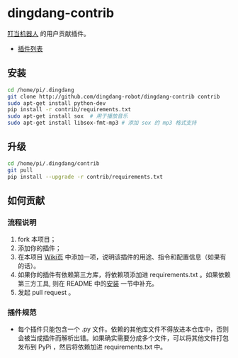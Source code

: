 # dingdang-contrib

[叮当机器人](http://github.com/wzpan/dingdang) 的用户贡献插件。

* [插件列表](https://github.com/dingdang-robot/dingdang-contrib/wiki)

## 安装

``` sh
cd /home/pi/.dingdang
git clone http://github.com/dingdang-robot/dingdang-contrib contrib
sudo apt-get install python-dev 
pip install -r contrib/requirements.txt
sudo apt-get install sox  # 用于播放音乐
sudo apt-get install libsox-fmt-mp3 # 添加 sox 的 mp3 格式支持
```

## 升级

``` sh
cd /home/pi/.dingdang/contrib
git pull
pip install --upgrade -r contrib/requirements.txt
```

## 如何贡献

### 流程说明

1. fork 本项目；
2. 添加你的插件；
3. 在本项目 [Wiki页](https://github.com/dingdang-robot/dingdang-contrib/wiki/neteasemusic) 中添加一项，说明该插件的用途、指令和配置信息（如果有的话）。
4. 如果你的插件有依赖第三方库，将依赖项添加进 requirements.txt 。如果依赖第三方工具, 则在 README 中的[安装](#安装) 一节中补充。
5. 发起 pull request 。

### 插件规范

* 每个插件只能包含一个 .py 文件。依赖的其他库文件不得放进本仓库中，否则会被当成插件而解析出错。如果确实需要分成多个文件，可以将其他文件打包发布到 PyPi ，然后将依赖加进 requirements.txt 中。
